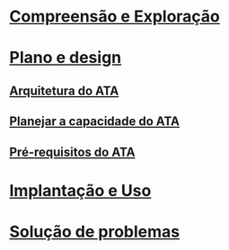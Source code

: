 # [Compreensão e Exploração](/advanced-threat-analytics/understand-explore/what-is-ata)
# [Plano e design](ata-capacity-planning.md)
## [Arquitetura do ATA](ata-architecture.md)
## [Planejar a capacidade do ATA](ata-capacity-planning.md)
## [Pré-requisitos do ATA](ata-prerequisites.md)
# [Implantação e Uso](/advanced-threat-analytics/deploy-use/install-ata)
# [Solução de problemas](/advanced-threat-analytics/troubleshoot/troubleshooting-ata-using-logs)


<!--HONumber=Jun16_HO4-->


